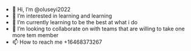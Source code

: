 - 👋 Hi, I’m @oluseyi2022
- 👀 I’m interested in learning and learning
- 🌱 I’m currently learning to be the best at what i do
- 💞️ I’m looking to collaborate on with teams that are willing to take one more tem member
- 📫 How to reach me +16468373267

<!---
oluseyi2022/oluseyi2022 is a ✨ special ✨ repository because its `README.md` (this file) appears on your GitHub profile.
You can click the Preview link to take a look at your changes.
--->
